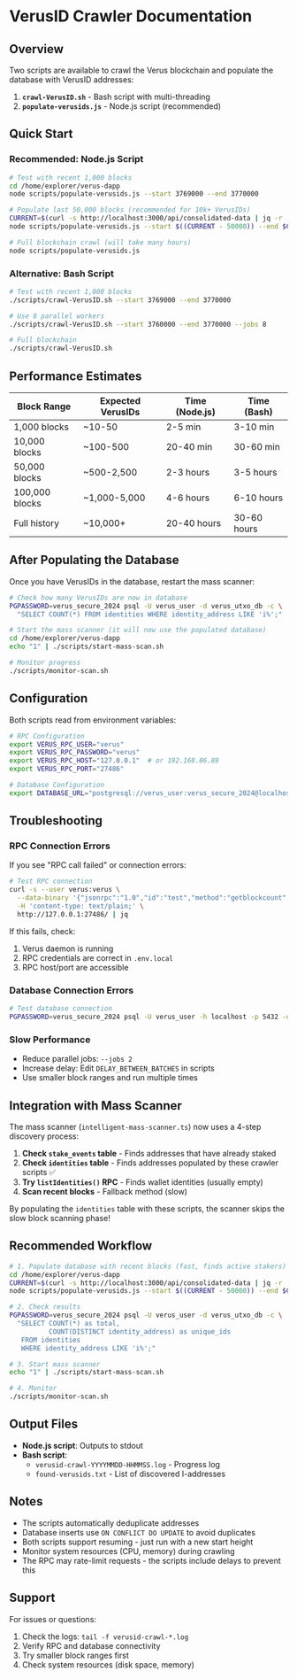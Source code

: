 # VerusID Crawler Documentation

## Overview

Two scripts are available to crawl the Verus blockchain and populate the database with VerusID addresses:

1. **`crawl-VerusID.sh`** - Bash script with multi-threading
2. **`populate-verusids.js`** - Node.js script (recommended)

## Quick Start

### Recommended: Node.js Script

```bash
# Test with recent 1,000 blocks
cd /home/explorer/verus-dapp
node scripts/populate-verusids.js --start 3769000 --end 3770000

# Populate last 50,000 blocks (recommended for 10k+ VerusIDs)
CURRENT=$(curl -s http://localhost:3000/api/consolidated-data | jq -r '.data.blockchain.blocks')
node scripts/populate-verusids.js --start $((CURRENT - 50000)) --end $CURRENT

# Full blockchain crawl (will take many hours)
node scripts/populate-verusids.js
```

### Alternative: Bash Script

```bash
# Test with recent 1,000 blocks
./scripts/crawl-VerusID.sh --start 3769000 --end 3770000

# Use 8 parallel workers
./scripts/crawl-VerusID.sh --start 3760000 --end 3770000 --jobs 8

# Full blockchain
./scripts/crawl-VerusID.sh
```

## Performance Estimates

| Block Range | Expected VerusIDs | Time (Node.js) | Time (Bash) |
|-------------|-------------------|----------------|-------------|
| 1,000 blocks | ~10-50 | 2-5 min | 3-10 min |
| 10,000 blocks | ~100-500 | 20-40 min | 30-60 min |
| 50,000 blocks | ~500-2,500 | 2-3 hours | 3-5 hours |
| 100,000 blocks | ~1,000-5,000 | 4-6 hours | 6-10 hours |
| Full history | ~10,000+ | 20-40 hours | 30-60 hours |

## After Populating the Database

Once you have VerusIDs in the database, restart the mass scanner:

```bash
# Check how many VerusIDs are now in database
PGPASSWORD=verus_secure_2024 psql -U verus_user -d verus_utxo_db -c \
  "SELECT COUNT(*) FROM identities WHERE identity_address LIKE 'i%';"

# Start the mass scanner (it will now use the populated database)
cd /home/explorer/verus-dapp
echo "1" | ./scripts/start-mass-scan.sh

# Monitor progress
./scripts/monitor-scan.sh
```

## Configuration

Both scripts read from environment variables:

```bash
# RPC Configuration
export VERUS_RPC_USER="verus"
export VERUS_RPC_PASSWORD="verus"
export VERUS_RPC_HOST="127.0.0.1"  # or 192.168.86.89
export VERUS_RPC_PORT="27486"

# Database Configuration
export DATABASE_URL="postgresql://verus_user:verus_secure_2024@localhost:5432/verus_utxo_db"
```

## Troubleshooting

### RPC Connection Errors

If you see "RPC call failed" or connection errors:

```bash
# Test RPC connection
curl -s --user verus:verus \
  --data-binary '{"jsonrpc":"1.0","id":"test","method":"getblockcount","params":[]}' \
  -H 'content-type: text/plain;' \
  http://127.0.0.1:27486/ | jq
```

If this fails, check:
1. Verus daemon is running
2. RPC credentials are correct in `.env.local`
3. RPC host/port are accessible

### Database Connection Errors

```bash
# Test database connection
PGPASSWORD=verus_secure_2024 psql -U verus_user -h localhost -p 5432 -d verus_utxo_db -c "SELECT 1;"
```

### Slow Performance

- Reduce parallel jobs: `--jobs 2`
- Increase delay: Edit `DELAY_BETWEEN_BATCHES` in scripts
- Use smaller block ranges and run multiple times

## Integration with Mass Scanner

The mass scanner (`intelligent-mass-scanner.ts`) now uses a 4-step discovery process:

1. **Check `stake_events` table** - Finds addresses that have already staked
2. **Check `identities` table** - Finds addresses populated by these crawler scripts ✅
3. **Try `listIdentities()` RPC** - Finds wallet identities (usually empty)
4. **Scan recent blocks** - Fallback method (slow)

By populating the `identities` table with these scripts, the scanner skips the slow block scanning phase!

## Recommended Workflow

```bash
# 1. Populate database with recent blocks (fast, finds active stakers)
cd /home/explorer/verus-dapp
CURRENT=$(curl -s http://localhost:3000/api/consolidated-data | jq -r '.data.blockchain.blocks')
node scripts/populate-verusids.js --start $((CURRENT - 50000)) --end $CURRENT

# 2. Check results
PGPASSWORD=verus_secure_2024 psql -U verus_user -d verus_utxo_db -c \
  "SELECT COUNT(*) as total, 
          COUNT(DISTINCT identity_address) as unique_ids 
   FROM identities 
   WHERE identity_address LIKE 'i%';"

# 3. Start mass scanner
echo "1" | ./scripts/start-mass-scan.sh

# 4. Monitor
./scripts/monitor-scan.sh
```

## Output Files

- **Node.js script**: Outputs to stdout
- **Bash script**: 
  - `verusid-crawl-YYYYMMDD-HHMMSS.log` - Progress log
  - `found-verusids.txt` - List of discovered I-addresses

## Notes

- The scripts automatically deduplicate addresses
- Database inserts use `ON CONFLICT DO UPDATE` to avoid duplicates
- Both scripts support resuming - just run with a new start height
- Monitor system resources (CPU, memory) during crawling
- The RPC may rate-limit requests - the scripts include delays to prevent this

## Support

For issues or questions:
1. Check the logs: `tail -f verusid-crawl-*.log`
2. Verify RPC and database connectivity
3. Try smaller block ranges first
4. Check system resources (disk space, memory)

